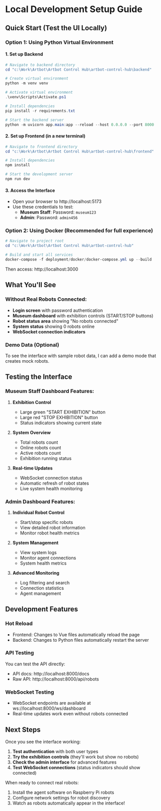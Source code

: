 # Local Development Setup Guide

## Quick Start (Test the UI Locally)

### Option 1: Using Python Virtual Environment

#### 1. Set up Backend
```powershell
# Navigate to backend directory
cd "c:\Work\Artbot\Artbot Control Hub\artbot-control-hub\backend"

# Create virtual environment
python -m venv venv

# Activate virtual environment
.\venv\Scripts\Activate.ps1

# Install dependencies
pip install -r requirements.txt

# Start the backend server
python -m uvicorn app.main:app --reload --host 0.0.0.0 --port 8000
```

#### 2. Set up Frontend (in a new terminal)
```powershell
# Navigate to frontend directory
cd "c:\Work\Artbot\Artbot Control Hub\artbot-control-hub\frontend"

# Install dependencies
npm install

# Start the development server
npm run dev
```

#### 3. Access the Interface
- Open your browser to http://localhost:5173
- Use these credentials to test:
  - **Museum Staff**: Password: `museum123`
  - **Admin**: Password: `admin456`

### Option 2: Using Docker (Recommended for full experience)

```powershell
# Navigate to project root
cd "c:\Work\Artbot\Artbot Control Hub\artbot-control-hub"

# Build and start all services
docker-compose -f deployment/docker/docker-compose.yml up --build
```

Then access: http://localhost:3000

## What You'll See

### Without Real Robots Connected:
- **Login screen** with password authentication
- **Museum dashboard** with exhibition controls (START/STOP buttons)
- **Robot status area** showing "No robots connected"
- **System status** showing 0 robots online
- **WebSocket connection indicators**

### Demo Data (Optional)
To see the interface with sample robot data, I can add a demo mode that creates mock robots.

## Testing the Interface

### Museum Staff Dashboard Features:
1. **Exhibition Control**
   - Large green "START EXHIBITION" button
   - Large red "STOP EXHIBITION" button
   - Status indicators showing current state

2. **System Overview**
   - Total robots count
   - Online robots count
   - Active robots count
   - Exhibition running status

3. **Real-time Updates**
   - WebSocket connection status
   - Automatic refresh of robot states
   - Live system health monitoring

### Admin Dashboard Features:
1. **Individual Robot Control**
   - Start/stop specific robots
   - View detailed robot information
   - Monitor robot health metrics

2. **System Management**
   - View system logs
   - Monitor agent connections
   - System health metrics

3. **Advanced Monitoring**
   - Log filtering and search
   - Connection statistics
   - Agent management

## Development Features

### Hot Reload
- Frontend: Changes to Vue files automatically reload the page
- Backend: Changes to Python files automatically restart the server

### API Testing
You can test the API directly:
- API docs: http://localhost:8000/docs
- Raw API: http://localhost:8000/api/robots

### WebSocket Testing
- WebSocket endpoints are available at ws://localhost:8000/ws/dashboard
- Real-time updates work even without robots connected

## Next Steps

Once you see the interface working:
1. **Test authentication** with both user types
2. **Try the exhibition controls** (they'll work but show no robots)
3. **Check the admin interface** for advanced features
4. **Test WebSocket connections** (status indicators should show connected)

When ready to connect real robots:
1. Install the agent software on Raspberry Pi robots
2. Configure network settings for robot discovery
3. Watch as robots automatically appear in the interface!
